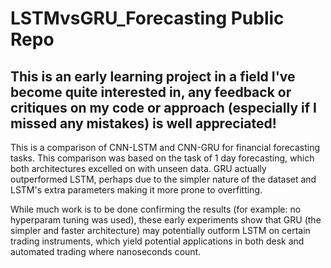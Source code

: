 # LSTMvsGRU_Forecasting Public Repo

## This is an early learning project in a field I've become quite interested in, any feedback or critiques on my code or approach (especially if I missed any mistakes) is well appreciated!

This is a comparison of CNN-LSTM and CNN-GRU for financial forecasting tasks. This comparison was based on the task of 1 day forecasting, which both architectures excelled on with unseen data. GRU actually outperformed LSTM, perhaps due to the simpler nature of the dataset and LSTM's extra parameters making it more prone to overfitting. 

While much work is to be done confirming the results (for example: no hyperparam tuning was used), these early experiments show that GRU (the simpler and faster architecture) may potentially outform LSTM on certain trading instruments, which yield potential applications in both desk and automated trading where nanoseconds count.

